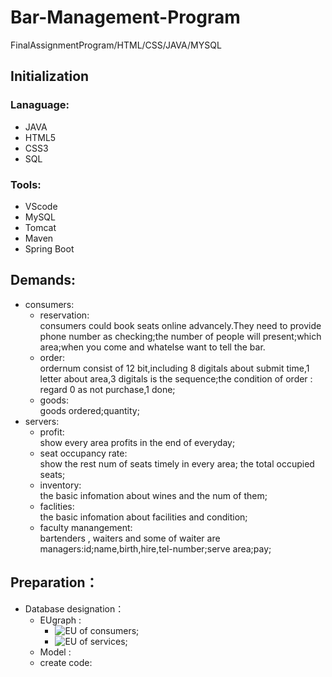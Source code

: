 # Bar-Management-Program
FinalAssignmentProgram/HTML/CSS/JAVA/MYSQL
## Initialization
### Lanaguage:
   * JAVA 
   * HTML5
   * CSS3 
   * SQL 
### Tools:
   * VScode
   * MySQL 
   * Tomcat
   * Maven 
   * Spring Boot
## Demands:  
+ consumers:  
    + reservation:<br>
    consumers could book seats online advancely.They need to provide phone number as checking;the number of people will present;which area;when you come and whatelse want to tell the bar.
    + order:<br>
    ordernum consist of 12 bit,including 8 digitals about submit time,1 letter about area,3 digitals is the sequence;the condition of order : regard 0 as not purchase,1 done;
    + goods:<br>
    goods ordered;quantity;
+ servers:
    + profit:<br>
    show every area profits in the end of everyday; 
    + seat occupancy rate:<br>
    show the rest num of seats timely in every area; the total occupied seats; 
    + inventory:<br>
    the basic infomation about wines and the num of them;
    + faclities:<br>
    the basic infomation about facilities and condition;
    + faculty manangement:<br>
    bartenders , waiters and some of waiter are managers:id;name,birth,hire,tel-number;serve area;pay;
   
## Preparation：  
+ Database designation：  
    + EUgraph :
      - ![EU of consumers]("graphs\consumers.JPG");
      - ![EU of services]("picture.svg");
    + Model :
    + create code:
